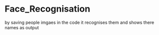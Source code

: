 # Face_Recognisation
by saving people imgaes in the code it recognises them and shows there names as output

